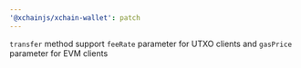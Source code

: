 ```yaml
---
'@xchainjs/xchain-wallet': patch
---
```


`transfer` method support `feeRate` parameter for UTXO clients and `gasPrice` parameter for EVM clients

